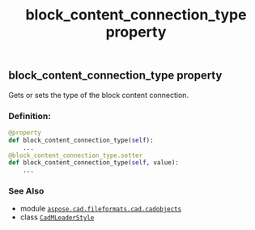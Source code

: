 ﻿---
title: block_content_connection_type property
second_title: Aspose.CAD for Python via .NET API References
description: 
type: docs
weight: 140
url: /python-net/aspose.cad.fileformats.cad.cadobjects/cadmleaderstyle/block_content_connection_type/
is_root: false
---

## block_content_connection_type property


Gets or sets the type of the block content connection.
### Definition:
```python
@property
def block_content_connection_type(self):
    ...
@block_content_connection_type.setter
def block_content_connection_type(self, value):
    ...
```

### See Also
* module [`aspose.cad.fileformats.cad.cadobjects`](../../)
* class [`CadMLeaderStyle`](/cad/python-net/aspose.cad.fileformats.cad.cadobjects/cadmleaderstyle)
